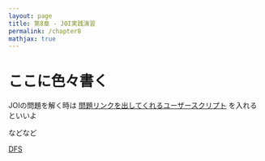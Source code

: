 ```yaml
---
layout: page
title: 第8章 - JOI実践演習
permalink: /chapter8
mathjax: true
---
```


# ここに色々書く

JOIの問題を解く時は [問題リンクを出してくれるユーザースクリプト](https://greasyfork.org/ja/scripts/382313-atcoderlinkcompletionforjoi) を入れるといいよ

などなど

[DFS](dfs)